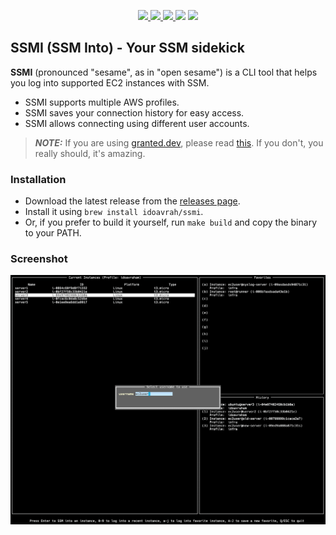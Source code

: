 <p align="center">
  <a href="https://github.com/idoavrah/ssmi/releases/latest">
    <img src="https://img.shields.io/github/v/release/idoavrah/ssmi" />
  </a>
  <a href="https://github.com/idoavrah/ssmi/actions/workflows/build-and-release.yaml">
    <img src="https://github.com/idoavrah/ssmi/actions/workflows/build-and-release.yaml/badge.svg" />
  </a>
  <a href="https://goreportcard.com/report/github.com/idoavrah/ssmi">
    <img src="https://goreportcard.com/badge/github.com/idoavrah/ssmi" />
  </a>
  <img src="https://img.shields.io/github/downloads/idoavrah/ssmi/total" />
  <a href="https://github.com/idoavrah/ssmi/blob/main/LICENSE.txt">
    <img src="https://img.shields.io/badge/License-Apache%202.0-blue.svg" />
  </a>
</p>

## SSMI (SSM Into) - Your SSM sidekick

**SSMI** (pronounced "sesame", as in "open sesame") is a CLI tool that helps you log into supported EC2 instances with SSM.

- SSMI supports multiple AWS profiles.
- SSMI saves your connection history for easy access.
- SSMI allows connecting using different user accounts.

> **_NOTE:_** If you are using [granted.dev](https://granted.dev), please read [this](https://docs.commonfate.io/granted/recipes/credential-process). If you don't, you really should, it's amazing.

### Installation

- Download the latest release from the [releases page](https://github.com/idoavrah/ssmi/releases/latest).
- Install it using `brew install idoavrah/ssmi`.
- Or, if you prefer to build it yourself, run `make build` and copy the binary to your PATH.

### Screenshot

![ssmi-screenshot](screenshot.png)
